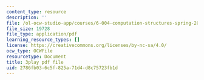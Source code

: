 ```yaml
---
content_type: resource
description: ''
file: /ol-ocw-studio-app/courses/6-004-computation-structures-spring-2017/2786fb036c5f825a71d4d8c75723fb1d_VdLJMPppocU.pdf
file_size: 19728
file_type: application/pdf
learning_resource_types: []
license: https://creativecommons.org/licenses/by-nc-sa/4.0/
ocw_type: OCWFile
resourcetype: Document
title: 3play pdf file
uid: 2786fb03-6c5f-825a-71d4-d8c75723fb1d
---
```

